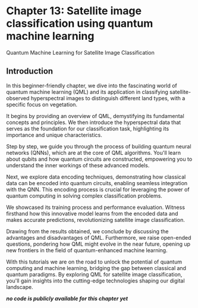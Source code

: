 # Chapter 13: Satellite image classification using quantum machine learning

Quantum Machine Learning for Satellite Image Classification

## Introduction

In this beginner-friendly chapter, we dive into the fascinating world of quantum machine learning (QML) and its application in classifying satellite-observed hyperspectral images to distinguish different land types, with a specific focus on vegetation.

It begins by providing an overview of QML, demystifying its fundamental concepts and principles. We then introduce the hyperspectral data that serves as the foundation for our classification task, highlighting its importance and unique characteristics.

Step by step, we guide you through the process of building quantum neural networks (QNNs), which are at the core of QML algorithms. You'll learn about qubits and how quantum circuits are constructed, empowering you to understand the inner workings of these advanced models.

Next, we explore data encoding techniques, demonstrating how classical data can be encoded into quantum circuits, enabling seamless integration with the QNN. This encoding process is crucial for leveraging the power of quantum computing in solving complex classification problems.

We showcased its training process and performance evaluation. Witness firsthand how this innovative model learns from the encoded data and makes accurate predictions, revolutionizing satellite image classification.

Drawing from the results obtained, we conclude by discussing the advantages and disadvantages of QML. Furthermore, we raise open-ended questions, pondering how QML might evolve in the near future, opening up new frontiers in the field of quantum-enhanced machine learning.

With this tutorials we are on the road to unlock the potential of quantum computing and machine learning, bridging the gap between classical and quantum paradigms. By exploring QML for satellite image classification, you'll gain insights into the cutting-edge technologies shaping our digital landscape.

***no code is publicly available for this chapter yet***
